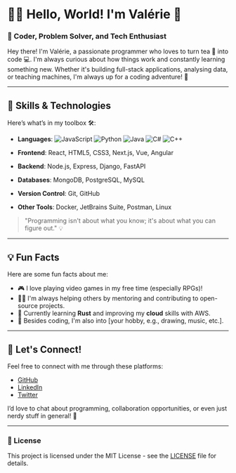 <!---- 👋 Hi, I’m @its-cutie-valerie
- 👀 I’m interested in ...
- 🌱 I’m currently learning ...
- 💞️ I’m looking to collaborate on ...
- 📫 How to reach me ...
- 😄 Pronouns: ...
- ⚡ Fun fact: ... --->

<!---
its-cutie-valerie/its-cutie-valerie is a ✨ special ✨ repository because its `README.md` (this file) appears on your GitHub profile.
You can click the Preview link to take a look at your changes.
--->

# 👩‍💻 Hello, World! I'm Valérie 👋

### 🧠 Coder, Problem Solver, and Tech Enthusiast

Hey there! I'm Valérie, a passionate programmer who loves to turn tea 🍵 into code 💻. I'm always curious about how things work and constantly learning something new. Whether it's building full-stack applications, analysing data, or teaching machines, I'm always up for a coding adventure! 🚀

---

## 🚀 Skills & Technologies

Here’s what’s in my toolbox 🛠️:

- **Languages**: ![JavaScript](https://img.shields.io/badge/-JavaScript-yellow) ![Python](https://img.shields.io/badge/-Python-blue) ![Java](https://img.shields.io/badge/-Java-orange) ![C#](https://img.shields.io/badge/-C%23-239120?style=flat&logo=c-sharp&logoColor=white) ![C++](https://img.shields.io/badge/-C%2B%2B-00599C?style=flat&logo=c%2B%2B&logoColor=white)

- **Frontend**: React, HTML5, CSS3, Next.js, Vue, Angular
- **Backend**: Node.js, Express, Django, FastAPI
- **Databases**: MongoDB, PostgreSQL, MySQL
- **Version Control**: Git, GitHub
- **Other Tools**: Docker, JetBrains Suite, Postman, Linux

> "Programming isn't about what you know; it's about what you can figure out." 💡

---

<!---## 🛠️ Projects & Work

Check out some of my favorite projects:

### 🔗 [Project 1 Title](https://github.com/yourusername/project1)
Description of your project in one or two sentences. Highlight the cool features, tech stack, and why you loved working on it! 😎

### 🔗 [Project 2 Title](https://github.com/yourusername/project2)
Same format as above, but for another awesome project. Make sure to show off your creativity or problem-solving skills.

### 🔗 [Project 3 Title](https://github.com/yourusername/project3)
Give a brief summary and be sure to mention any challenges you overcame or features you're particularly proud of.

--- --->

## 💡 Fun Facts

Here are some fun facts about me:

- 🎮 I love playing video games in my free time (especially RPGs)!
- 🧑‍🏫 I'm always helping others by mentoring and contributing to open-source projects.
- 🌱 Currently learning **Rust** and improving my **cloud** skills with AWS.
- 🎨 Besides coding, I'm also into [your hobby, e.g., drawing, music, etc.].

---

## 🤝 Let's Connect!

Feel free to connect with me through these platforms:

- [GitHub](https://github.com/yourusername) 
- [LinkedIn](https://linkedin.com/in/yourprofile)
- [Twitter](https://twitter.com/yourhandle) 

I’d love to chat about programming, collaboration opportunities, or even just nerdy stuff in general! 💬

---

### 📝 License

This project is licensed under the MIT License - see the [LICENSE](LICENSE) file for details.

